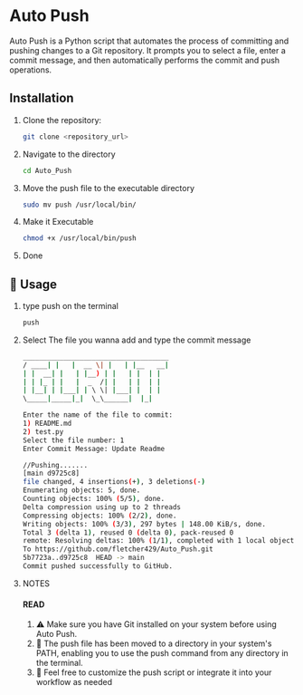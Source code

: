 # Auto Push

Auto Push is a Python script that automates the process of committing and pushing changes to a Git repository. It prompts you to select a file, enter a commit message, and then automatically performs the commit and push operations.

## Installation

1. Clone the repository:

   ```bash
   git clone <repository_url>
2. Navigate to the directory

    ```bash
    cd Auto_Push

3. Move the push file to the executable directory

    ```bash
    sudo mv push /usr/local/bin/

4. Make it Executable

    ```bash
    chmod +x /usr/local/bin/push

5. Done

## 🚀 Usage

1. type push on the terminal

    ```bash
    push

2. Select The file you wanna add and type the commit message
    
    ```bash
    ____________________________________
    / ____| |   |  __ \| |   | |__   __|
    | |  __| |   | |__) | |   | |  | |   
    | | |_ | |   |  _  /| |   | |  | |   
    | |__| | |___| | \ \| |___| |  | |   
    \_____|_____|_|  \_\______|  |_|   

    Enter the name of the file to commit:
    1) README.md
    2) test.py
    Select the file number: 1
    Enter Commit Message: Update Readme

    //Pushing.......
    [main d9725c8] 
    file changed, 4 insertions(+), 3 deletions(-)
    Enumerating objects: 5, done.
    Counting objects: 100% (5/5), done.
    Delta compression using up to 2 threads
    Compressing objects: 100% (2/2), done.
    Writing objects: 100% (3/3), 297 bytes | 148.00 KiB/s, done.
    Total 3 (delta 1), reused 0 (delta 0), pack-reused 0
    remote: Resolving deltas: 100% (1/1), completed with 1 local object.
    To https://github.com/fletcher429/Auto_Push.git
   5b7723a..d9725c8  HEAD -> main
   Commit pushed successfully to GitHub.


3. NOTES

    #### READ
    1. ⚠️ Make sure you have Git installed on your system before using Auto Push.
    2. 📁 The push file has been moved to a directory in your system's PATH, enabling you to use the push command from any directory in the terminal.
    3. 🧩 Feel free to customize the push script or integrate it into your workflow as needed                                    